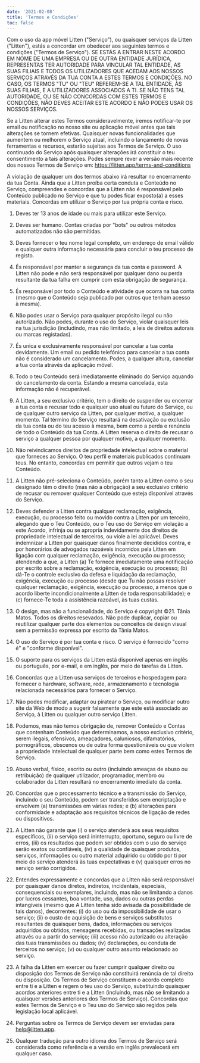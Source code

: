 ```yaml
---
date: '2021-02-08'
title: 'Termos e Condições'
toc: false
---
```


Com o uso da app móvel Litten ("Serviço"), ou quaisquer serviços da Litten ("Litten"), estás a concordar em obedecer aos seguintes termos e condições ("Termos de Serviço"). SE ESTÁS A ENTRAR NESTE ACORDO EM NOME DE UMA EMPRESA OU DE OUTRA ENTIDADE JURÍDICA, REPRESENTAS TER AUTORIDADE PARA VINCULAR TAL ENTIDADE,  AS SUAS FILIAIS E TODOS OS UTILIZADORES QUE ACEDAM AOS NOSSOS SERVIÇOS ATRAVÉS DA TUA CONTA A ESTES TERMOS E CONDIÇÕES. NO CASO, OS TERMOS "TU" OU "TEU" REFEREM-SE A TAL ENTIDADE,  ÀS SUAS FILIAIS, E A UTILIZADORES ASSOCIADOS A TI. SE NÃO TENS TAL AUTORIDADE, OU SE NÃO CONCORDAS COM ESTES TERMOS E CONDIÇÕES, NÃO DEVES ACEITAR ESTE ACORDO E NÃO PODES USAR OS NOSSOS SERVIÇOS.

Se a Litten alterar estes Termos consideravelmente, iremos notificar-te por email ou notificação no nosso site ou aplicação móvel antes que tais alterações se tornem efetivas. Quaisquer novas funcionalidades que aumentem ou melhorem o Serviço atual, incluindo o lançamento de novas ferramentas e recursos, estarão sujeitas aos Termos de Serviço. O uso continuado do Serviço após quaisquer alterações irá constituir o teu consentimento a tais alterações. Podes sempre rever a versão mais recente dos nossos Termos de Serviço em: https://litten.app/terms-and-conditions

A violação de qualquer um dos termos abaixo irá resultar no encerramento da tua Conta. Ainda que a Litten proíba certa conduta e Conteúdo no Serviço, compreendes e concordas que a Litten não é responsável pelo Conteúdo publicado no Serviço e que tu podes ficar exposto(a) a esses materiais. Concordas em utilizar o Serviço por tua própria conta e risco.

1. Deves ter 13 anos de idade ou mais para utilizar este Serviço.
1. Deves ser humano. Contas criadas por "bots" ou outros métodos automatizados não são permitidas.
1. Deves fornecer o teu nome legal completo, um endereço de email válido e qualquer outra informação necessária para concluir o teu processo de registo.
1. És responsável por manter a segurança da tua conta e password. A Litten não pode e não será responsável por qualquer dano ou perda resultante da tua falha em cumprir com esta obrigação de segurança.
1. És responsável por todo o Conteúdo e atividade que ocorra na tua conta (mesmo que o Conteúdo seja publicado por outros que tenham acesso à mesma).
1. Não podes usar o Serviço para qualquer propósito ilegal ou não autorizado. Não podes, durante o uso do Serviço, violar quaisquer leis na tua jurisdição (includindo, mas não limitado, a leis de direitos autorais ou marcas registadas).
1. És unica e exclusivamente responsável por cancelar a tua conta devidamente. Um email ou pedido telefónico para cancelar a tua conta não é considerado um cancelamento. Podes, a qualquer altura, cancelar a tua conta através da aplicação móvel.
1. Todo o teu Conteúdo será imediatamente eliminado do Serviço aquando do cancelamento da conta. Estando a mesma cancelada, esta informação não é recuperável.

1. A Litten, a seu exclusivo critério, tem o direito de suspender ou encerrar a tua conta e recusar todo e qualquer uso atual ou futuro do Serviço, ou de qualquer outro serviço da Litten, por qualquer motivo, a qualquer momento. Tal término do Serviço resultará na desativação ou exclusão da tua conta ou do teu acesso à mesma, bem como a perda e renúncia de todo o Conteúdo da tua Conta. A Litten reserva o direito de recusar o serviço a qualquer pessoa por qualquer motivo, a qualquer momento.
1. Não reivindicamos direitos de propriedade intelectual sobre o material que forneces ao Serviço. O teu perfil e materiais publicados continuam teus. No entanto, concordas em permitir que outros vejam o teu Conteúdo.
1. A Litten não pré-seleciona o Conteúdo, porém tanto a Litten como o seu designado têm o direito (mas não a obrigação) a seu exclusivo critério de recusar ou remover qualquer Conteúdo que esteja disponível através do Serviço.
1. Deves defender a Litten contra qualquer reclamação, exigência, execução, ou processo feito ou movido contra a Litten por um terceiro, alegando que o Teu Conteúdo, ou o Teu uso do Serviço em violação a este Acordo, infrinja ou se apropria indevidamente dos direitos de propriedade intelectual de terceiros, ou viole a lei aplicável. Deves indemnizar a Litten por quaisquer danos finalmente decididos contra, e por honorários de advogados razoáveis incorridos pela Litten em ligação com qualquer reclamação, exigência, execução ou processo; atendendo a que, a Litten (a) Te fornece imediatamente uma notificação por escrito sobre a reclamação, exigência, execução ou processo; (b) dá-Te o controle exclusivo da defesa e liquidação da reclamação, exigência, execução ou processo (desde que Tu não possas resolver qualquer reclamação, exigência, execução ou processo, a menos que o acordo liberte incondicionalmente a Litten de toda responsabilidade); e (c) fornece-Te toda a assistência razoável, às tuas custas.
1. O design, mas não a funcionalidade, do Serviço é copyright ©21. Tânia Matos. Todos os direitos resevados. Não pode duplicar, copiar ou reutilizar qualquer parte dos elementos ou conceitos de design visual sem a permissão expressa por escrito da Tânia Matos.
1. O uso do Serviço é por tua conta e risco. O serviço é fornecido "como é" e "conforme disponível".
1. O suporte para os serviços da Litten está disponível apenas em inglês ou português, por e-mail, e em inglês, por meio de tarefas da Litten.
1. Concordas que a Litten usa serviços de terceiros e hospedagem para fornecer o hardware, software, rede, armazenamento e tecnologia relacionada necessários para fornecer o Serviço.
1. Não podes modificar, adaptar ou piratear o Serviço, ou modificar outro site da Web de modo a sugerir falsamente que este está associado ao Serviço, à Litten ou qualquer outro serviço Litten.
1. Podemos, mas não temos obrigação de, remover Conteúdo e Contas que contenham Conteúdo que determinamos, a nosso exclusivo critério, serem ilegais, ofensivos, ameaçadores, caluniosos, difamatórios, pornográficos, obscenos ou de outra forma questionáveis ou que violem a propriedade intelectual de qualquer parte bem como estes Termos de Serviço.
1. Abuso verbal, físico, escrito ou outro (incluindo ameaças de abuso ou retribuição) de qualquer utilizador, programador, membro ou colaborador da Litten resultará no encerramento imediato da conta.
1. Concordas que o processamento técnico e a transmissão do Serviço, incluindo o seu Conteúdo, podem ser transferidos sem encriptação e envolvem (a) transmissões em várias redes; e (b) alterações para conformidade e adaptação aos requisitos técnicos de ligação de redes ou dispositivos.
1. A Litten não garante que (i) o serviço atenderá aos seus requisitos específicos, (ii) o serviço será ininterrupto, oportuno, seguro ou livre de erros, (iii) os resultados que podem ser obtidos com o uso do serviço serão exatos ou confiáveis, (iv) a qualidade de quaisquer produtos, serviços, informações ou outro material adquirido ou obtido por ti por meio do serviço atenderá às tuas expectativas e (v) quaisquer erros no serviço serão corrigidos.
1. Entendes expressamente e concordas que a Litten não será responsável por quaisquer danos diretos, indiretos, incidentais, especiais, consequenciais ou exemplares, incluindo, mas não se limitando a danos por lucros cessantes, boa vontade, uso, dados ou outras perdas intangíveis (mesmo que A Litten tenha sido avisada da possibilidade de tais danos), decorrentes: (i) do uso ou da impossibilidade de usar o serviço; (ii) o custo de aquisição de bens e serviços substitutos resultantes de quaisquer bens, dados, informações ou serviços adquiridos ou obtidos, mensagens recebidas, ou transações realizadas através ou a partir do serviço; (iii) acesso não autorizado ou alteração das tuas transmissões ou dados; (iv) declarações, ou conduta de terceiros no serviço; (v) ou qualquer outro assunto relacionado ao serviço.
1. A falha da Litten em exercer ou fazer cumprir qualquer direito ou disposição dos Termos de Serviço não constituirá renúncia de tal direito ou disposição. Os Termos de Serviço constituem o acordo completo entre ti e a Litten e regem o teu uso do Serviço, substituindo quaisquer acordos anteriores entre ti e a Litten (incluindo, mas não se limitando a quaisquer versões anteriores dos Termos de Serviço). Concordas que estes Termos de Serviço e o Teu uso do Serviço são regidos pela legislação local aplicável.
1. Perguntas sobre os Termos de Serviço devem ser enviadas para help@litten.app.
1. Qualquer tradução para outro idioma dos Termos de Serviço será considerada como referência e a versão em inglês prevalecerá em qualquer caso.

